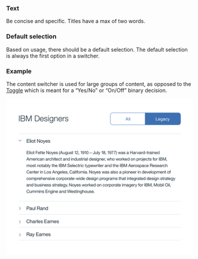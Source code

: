 ### Text
Be concise and specific. Titles have a max of two words.

### Default selection
Based on usage, there should be a default selection. The default selection is always the first option in a switcher.

### Example
The content switcher is used for large groups of content, as opposed to the [Toggle](/components/toggle) which is meant for a “Yes/No” or “On/Off” binary decision.


![content switcher example](images/content-switcher-usage-1.png)
